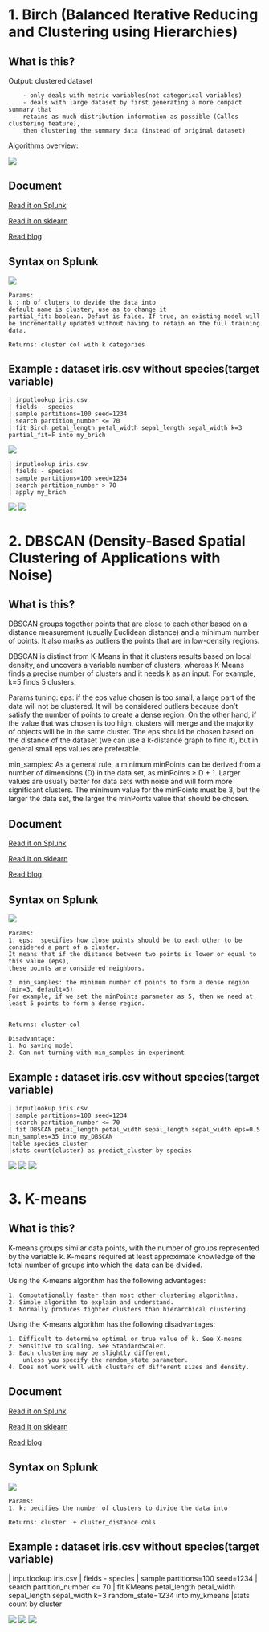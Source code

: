 # 1. Birch (Balanced Iterative Reducing and Clustering using Hierarchies)

## What is this?
Output: clustered dataset
 	
	 	- only deals with metric variables(not categorical variables)
	 	- deals with large dataset by first generating a more compact summary that 
	 	retains as much distribution information as possible (Calles clustering feature),
	 	then clustering the summary data (instead of original dataset)

Algorithms overview:

![](image./brich1.png)


## Document
[Read it on Splunk](https://docs.splunk.com/Documentation/MLApp/5.1.0/User/Algorithms#Birch)

[Read it on sklearn](https://scikit-learn.org/stable/modules/generated/sklearn.cluster.Birch.html)

[Read blog](https://towardsdatascience.com/machine-learning-birch-clustering-algorithm-clearly-explained-fb9838cbeed9)
## Syntax on Splunk
![](image./brich_syntax.png)

	Params:
	k : nb of cluters to devide the data into
	default name is cluster, use as to change it
	partial_fit: boolean. Defaut is false. If true, an existing model will be incrementally updated without having to retain on the full training data.

	Returns: cluster col with k categories

## Example : dataset  iris.csv without species(target variable)
	| inputlookup iris.csv 
	| fields - species
	| sample partitions=100 seed=1234
	| search partition_number <= 70
	| fit Birch petal_length petal_width sepal_length sepal_width k=3 partial_fit=F into my_brich

![](image./brich2.png)

	| inputlookup iris.csv 
	| fields - species
	| sample partitions=100 seed=1234
	| search partition_number > 70
	| apply my_brich

![](image./brich3.png)
![](image./brich4.png)

# 2. DBSCAN (Density-Based Spatial Clustering of Applications with Noise)

## What is this?
DBSCAN groups together points that are close to each other based on a distance measurement (usually Euclidean distance) and a minimum number of points. It also marks as outliers the points that are in low-density regions.

DBSCAN is distinct from K-Means in that it clusters results based on local density, and uncovers a variable number of clusters, whereas K-Means finds a precise number of clusters and it needs k as an input. For example, k=5 finds 5 clusters.

Params tuning:
eps:  if the eps value chosen is too small, a large part of the data will not be clustered. It will be considered outliers because don’t satisfy the number of points to create a dense region. On the other hand, if the value that was chosen is too high, clusters will merge and the majority of objects will be in the same cluster. The eps should be chosen based on the distance of the dataset (we can use a k-distance graph to find it), but in general small eps values are preferable.

min_samples: As a general rule, a minimum minPoints can be derived from a number of dimensions (D) in the data set, as minPoints ≥ D + 1. Larger values are usually better for data sets with noise and will form more significant clusters. The minimum value for the minPoints must be 3, but the larger the data set, the larger the minPoints value that should be chosen.

## Document
[Read it on Splunk](https://docs.splunk.com/Documentation/MLApp/5.1.0/User/Algorithms#DBSCAN)

[Read it on sklearn](https://scikit-learn.org/stable/modules/generated/sklearn.cluster.DBSCAN.html)

[Read blog](https://towardsdatascience.com/how-dbscan-works-and-why-should-i-use-it-443b4a191c80)
## Syntax on Splunk
![](image./dbscan_syntax.png)

	Params:
	1. eps:  specifies how close points should be to each other to be considered a part of a cluster. 
	It means that if the distance between two points is lower or equal to this value (eps), 
	these points are considered neighbors.

	2. min_samples: the minimum number of points to form a dense region (min=3, default=5)
	For example, if we set the minPoints parameter as 5, then we need at least 5 points to form a dense region.


	Returns: cluster col 

	Disadvantage: 
	1. No saving model
	2. Can not turning with min_samples in experiment

## Example : dataset  iris.csv without species(target variable)
	| inputlookup iris.csv 
	| sample partitions=100 seed=1234
	| search partition_number <= 70
	| fit DBSCAN petal_length petal_width sepal_length sepal_width eps=0.5 min_samples=35 into my_DBSCAN
	|table species cluster 
	|stats count(cluster) as predict_cluster by species

![](image./dbscan1.png)
![](image./dbscan2.png)
![](image./dbscan3.png)

# 3. K-means
## What is this?
K-means groups similar data points, with the number of groups represented by the variable k. K-means required at least approximate knowledge of the total number of groups into which the data can be divided.

Using the K-means algorithm has the following advantages:

	1. Computationally faster than most other clustering algorithms.
	2. Simple algorithm to explain and understand.
	3. Normally produces tighter clusters than hierarchical clustering.

Using the K-means algorithm has the following disadvantages:

	1. Difficult to determine optimal or true value of k. See X-means
	2. Sensitive to scaling. See StandardScaler.
	3. Each clustering may be slightly different, 
		unless you specify the random_state parameter.
	4. Does not work well with clusters of different sizes and density.

## Document
[Read it on Splunk](https://docs.splunk.com/Documentation/MLApp/5.1.0/User/Algorithms#K-means)

[Read it on sklearn](https://scikit-learn.org/stable/modules/generated/sklearn.cluster.KMeans.html?highlight=k%20means#sklearn.cluster.KMeans)

[Read blog]()
## Syntax on Splunk
![](image./dbscan_syntax.png)

	Params:
	1. k: pecifies the number of clusters to divide the data into

	Returns: cluster  + cluster_distance cols 

## Example : dataset  iris.csv without species(target variable)
| inputlookup iris.csv 
	| fields - species
	| sample partitions=100 seed=1234
	| search partition_number <= 70
	| fit KMeans petal_length petal_width sepal_length sepal_width k=3 random_state=1234 into my_kmeans 
	|stats count by cluster

![](image./kmeans1.png)
![](image./kmeans2.png)
![](image./kmeans3.png)
